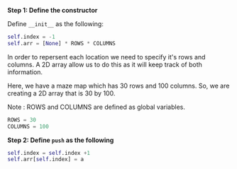 <!--title={__init__ and push}-->

<!--badges={Python:10,Algorithms:16}-->

<!--concepts={Constructors, Class Variable, Class Method, Stack Manipulation}-->

**Step 1: Define the constructor** 

Define `__init__` as the following:

```python
self.index = -1
self.arr = [None] * ROWS * COLUMNS
```

In order to repersent each location we need to specify it's rows and columns. A 2D array allow us to do this as it will keep track of both information.

Here, we have a maze map which has 30 rows and 100 columns. So, we are creating  a 2D array that is 30 by 100.

Note : ROWS and COLUMNS are defined as global variables.

```python
ROWS = 30
COLUMNS = 100
```

**Step 2: Define `push` as the following**

```python
self.index = self.index +1
self.arr[self.index] = a
```



